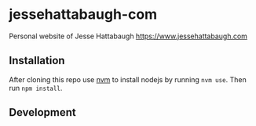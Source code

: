 # jessehattabaugh-com

Personal website of Jesse Hattabaugh <https://www.jessehattabaugh.com>

## Installation

After cloning this repo use [nvm](https://github.com/nvm-sh/nvm#installing-and-updating) to install nodejs by running `nvm use`. Then run `npm install`.

## Development



